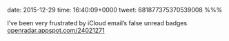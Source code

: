 date: 2015-12-29
time: 16:40:09+0000
tweet: 681877375370539008
%%%

I’ve been very frustrated by iCloud email’s false unread badges [openradar.appspot.com/24021271](http://openradar.appspot.com/24021271)
